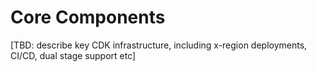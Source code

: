 # Core Components

[TBD: describe key CDK infrastructure, including x-region deployments, CI/CD, dual stage support etc]
